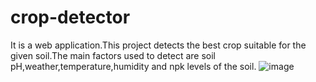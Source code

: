 # crop-detector
It is a web application.This project detects the best crop suitable for the given soil.The main factors used to detect are soil pH,weather,temperature,humidity and npk levels of the soil.
![image](https://github.com/Archithakm/crop-detector/assets/110973333/a1434e23-99e6-4e73-85de-ff5a52695776)

